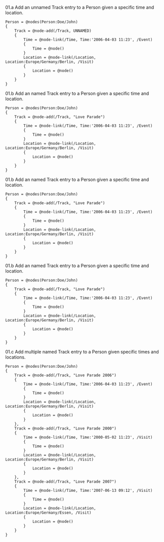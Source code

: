﻿01.a Add an unnamed Track entry to a Person given a specific time and location.
```gcl
Person = @nodes(Person:Doe/John)
{
    Track = @node-add(/Track, UNNAMED)
    {
        Time = @node-link(/Time, Time:'2006-04-03 11:23', /Event)
        {
            Time = @node()
        }
        Location = @node-link(/Location, Location:Europe/Germany/Berlin, /Visit)
        {
            Location = @node()
        }
    }
}
```

01.b Add an named Track entry to a Person given a specific time and location.
```gcl
Person = @nodes(Person:Doe/John)
{
    Track = @node-add(/Track, "Love Parade")
    {
        Time = @node-link(/Time, Time:'2006-04-03 11:23', /Event)
        {
            Time = @node()
        }
        Location = @node-link(/Location, Location:Europe/Germany/Berlin, /Visit)
        {
            Location = @node()
        }
    }
}
```

01.b Add an named Track entry to a Person given a specific time and location.
```gcl
Person = @nodes(Person:Doe/John)
{
    Track = @node-add(/Track, "Love Parade")
    {
        Time = @node-link(/Time, Time:'2006-04-03 11:23', /Event)
        {
            Time = @node()
        }
        Location = @node-link(/Location, Location:Europe/Germany/Berlin, /Visit)
        {
            Location = @node()
        }
    }
}
```

01.b Add an named Track entry to a Person given a specific time and location.
```gcl
Person = @nodes(Person:Doe/John)
{
    Track = @node-add(/Track, "Love Parade")
    {
        Time = @node-link(/Time, Time:'2006-04-03 11:23', /Event)
        {
            Time = @node()
        }
        Location = @node-link(/Location, Location:Europe/Germany/Berlin, /Visit)
        {
            Location = @node()
        }
    }
}
```

01.c Add multiple named Track entry to a Person given specific times and locations.
```gcl
Person = @nodes(Person:Doe/John)
{
    Track = @node-add(/Track, "Love Parade 2006")
    {
        Time = @node-link(/Time, Time:'2006-04-03 11:23', /Event)
        {
            Time = @node()
        }
        Location = @node-link(/Location, Location:Europe/Germany/Berlin, /Visit)
        {
            Location = @node()
        }
    },
    Track = @node-add(/Track, "Love Parade 2000")
    {
        Time = @node-link(/Time, Time:'2000-05-02 11:23', /Visit)
        {
            Time = @node()
        }
        Location = @node-link(/Location, Location:Europe/Germany/Berlin, /Visit)
        {
            Location = @node()
        }
    },
    Track = @node-add(/Track, "Love Parade 2007")
    {
        Time = @node-link(/Time, Time:'2007-06-13 09:12', /Visit)
        {
            Time = @node()
        }
        Location = @node-link(/Location, Location:Europe/Germany/Essen, /Visit)
        {
            Location = @node()
        }
    }
}
```
